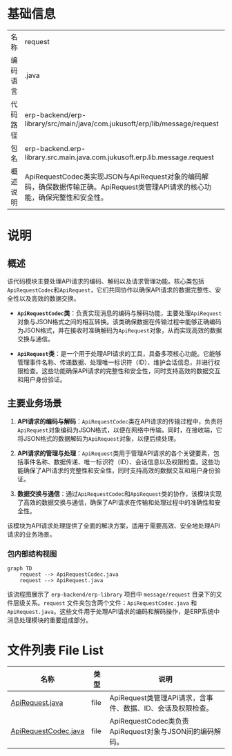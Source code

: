 # 基础信息

|      |      |
|------|------|
| 名称 | request |
| 编码语言 | .java |
| 代码路径 | erp-backend/erp-library/src/main/java/com.jukusoft/erp/lib/message/request |
| 包名 | erp-backend.erp-library.src.main.java.com.jukusoft.erp.lib.message.request |
| 概述说明 | ApiRequestCodec类实现JSON与ApiRequest对象的编码解码，确保数据传输正确。ApiRequest类管理API请求的核心功能，确保完整性和安全性。 |

# 说明

## 概述

该代码模块主要处理API请求的编码、解码以及请求管理功能。核心类包括`ApiRequestCodec`和`ApiRequest`，它们共同协作以确保API请求的数据完整性、安全性以及高效的数据交换。

- **`ApiRequestCodec`类**：负责实现消息的编码与解码功能，主要处理`ApiRequest`对象与JSON格式之间的相互转换。该类确保数据在传输过程中能够正确编码为JSON格式，并在接收时准确解码为`ApiRequest`对象，从而实现高效的数据交换与通信。
  
- **`ApiRequest`类**：是一个用于处理API请求的工具，具备多项核心功能。它能够管理事件名称、传递数据、处理唯一标识符（ID）、维护会话信息，并进行权限检查。这些功能确保API请求的完整性和安全性，同时支持高效的数据交互和用户身份验证。

## 主要业务场景

1. **API请求的编码与解码**：`ApiRequestCodec`类在API请求的传输过程中，负责将`ApiRequest`对象编码为JSON格式，以便在网络中传输。同时，在接收端，它将JSON格式的数据解码为`ApiRequest`对象，以便后续处理。

2. **API请求的管理与处理**：`ApiRequest`类用于管理API请求的各个关键要素，包括事件名称、数据传递、唯一标识符（ID）、会话信息以及权限检查。这些功能确保了API请求的完整性和安全性，同时支持高效的数据交互和用户身份验证。

3. **数据交换与通信**：通过`ApiRequestCodec`和`ApiRequest`类的协作，该模块实现了高效的数据交换与通信，确保了API请求在传输和处理过程中的准确性和安全性。

该模块为API请求处理提供了全面的解决方案，适用于需要高效、安全地处理API请求的业务场景。


### 包内部结构视图

```mermaid
graph TD
    request --> ApiRequestCodec.java
    request --> ApiRequest.java
```

该流程图展示了 `erp-backend/erp-library` 项目中 `message/request` 目录下的文件层级关系。`request` 文件夹包含两个文件：`ApiRequestCodec.java` 和 `ApiRequest.java`。这些文件用于处理API请求的编码和解码操作，是ERP系统中消息处理模块的重要组成部分。

# 文件列表 File List

| 名称   | 类型  | 说明 |
|-------|------|-------------|
| [ApiRequest.java](ApiRequest.md) | file | ApiRequest类管理API请求，含事件、数据、ID、会话及权限检查。 |
| [ApiRequestCodec.java](ApiRequestCodec.md) | file | ApiRequestCodec类负责ApiRequest对象与JSON间的编码解码。 |


